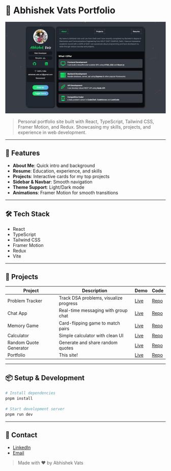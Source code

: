 # 🚀 Abhishek Vats Portfolio

![Portfolio Screenshot](./public/images/portfolio.png)

> Personal portfolio site built with React, TypeScript, Tailwind CSS, Framer Motion, and Redux. Showcasing my skills, projects, and experience in web development.

---

## 🌟 Features

- **About Me**: Quick intro and background
- **Resume**: Education, experience, and skills
- **Projects**: Interactive cards for my top projects
- **Sidebar & Navbar**: Smooth navigation
- **Theme Support**: Light/Dark mode
- **Animations**: Framer Motion for smooth transitions

---

## 🛠️ Tech Stack

- React
- TypeScript
- Tailwind CSS
- Framer Motion
- Redux
- Vite

---

## 📂 Projects

| Project                | Description                            | Demo                                                    | Code                                                               |
| ---------------------- | -------------------------------------- | ------------------------------------------------------- | ------------------------------------------------------------------ |
| Problem Tracker        | Track DSA problems, visualize progress | [Live](https://problemtracker.netlify.app/login)        | [Repo](https://github.com/abhishekvatsAV/problem-tracker-frontend) |
| Chat App               | Real-time messaging with group chat    | [Live](https://chit-talks-app.netlify.app/)             | [Repo](https://github.com/abhishekvatsAV/Chit_Chat_App_Frontend)   |
| Memory Game            | Card-flipping game to match pairs      | [Live](https://memory-game-6fss.onrender.com/)          | [Repo](https://github.com/abhishekvatsAV/Memory_Game)              |
| Calculator             | Simple calculator with clean UI        | [Live](https://calculator-wljw.onrender.com/)           | [Repo](https://github.com/abhishekvatsAV/calculator)               |
| Random Quote Generator | Generate and share random quotes       | [Live](https://random-quote-machine-shc3.onrender.com/) | [Repo](https://github.com/abhishekvatsAV/Random_Quote_Machine)     |
| Portfolio              | This site!                             | [Live](https://abhishekvats.tech/)                      | [Repo](https://github.com/abhishekvatsAV/Portfolio)                |

---

## 📦 Setup & Development

```bash
# Install dependencies
pnpm install

# Start development server
pnpm run dev
```

---

## 📧 Contact

- [LinkedIn](https://www.linkedin.com/in/abhishek-vats-av/)
- [Email](abhishek.vats.av3@gmail.com)

> Made with ❤️ by Abhishek Vats
